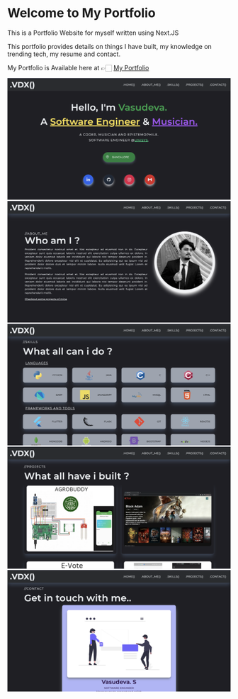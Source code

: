 # Welcome to My Portfolio

 This is a Portfolio Website for myself written using Next.JS

 This portfolio provides details on things I have built, my knowledge on trending tech, my resume and contact.

 My Portfolio is Available here at 👉🏻 [My Portfolio](https://vasudev-sridhar-portfolio.vercel.app/)

![Hero](public/ReadmeImgs/Hero.png)
![About](public/ReadmeImgs/About.png)
![Skills](public/ReadmeImgs/Skills.png)
![Projects](public/ReadmeImgs/Projects.png)
![Contact](public/ReadmeImgs/Contact.png)
